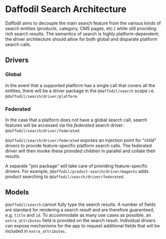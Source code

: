 # Daffodil Search Architecture

Daffodil aims to decouple the main search feature from the various kinds of search entities (products, category, CMS pages, etc.) while still providing rich search results. The semantics of search is highly platform-dependent; the driver architecture should allow for both global and disparate platform search calls.

## Drivers

### Global

In the event that a supported platform has a single call that covers all the entities, there will be a driver package in the `@daffodil/search` scope i.e. `@daffodil/search/driver/platform`.

### Federated

In the case that a platform does not have a global search call, search features will be accessed via the _federated_ search driver: `@daffodil/search/driver/federated`.

`@daffodil/search/driver/federated` exposes an injection point for "child" drivers to provide feature-specific platform search calls. The federated driver will then invoke these provided children in parallel and collate their results.

A separate "join package" will take care of providing feature-specific drivers. For example, `@daffodil/product-search/driver/magento` adds product searching to `@daffodil/search/driver/federated`.

## Models

`@daffodil/search` cannot fully type the search results. A number of fields are standard for rendering a search result and are therefore guaranteed, e.g. `title` and `id`. To accommodate as many use cases as possible, an `extra_attributes` field is provided on the search result. Individual drivers can expose mechanisms for the app to request additional fields that will be included in `extra_attributes`.
